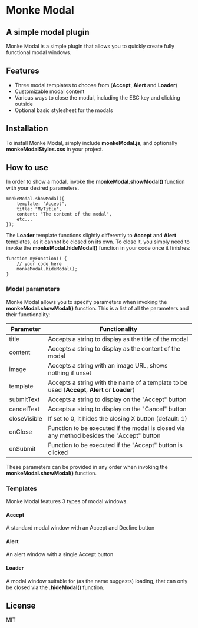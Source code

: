 # Monke Modal

## A simple modal plugin

Monke Modal is a simple plugin that allows you to quickly create fully functional modal windows.

## Features

- Three modal templates to choose from (**Accept**, **Alert** and **Loader**)
- Customizable modal content
- Various ways to close the modal, including the ESC key and clicking outside
- Optional basic stylesheet for the modals

## Installation

To install Monke Modal, simply include **monkeModal.js**, and optionally **monkeModalStyles.css** in your project.

## How to use

In order to show a modal, invoke the **monkeModal.showModal()** function with your desired parameters.

```
monkeModal.showModal({
    template: "Accept",
    title: "MyTitle",
    content: "The content of the modal",
    etc...
});
```

The **Loader** template functions slightly differently to **Accept** and **Alert** templates, as it cannot be closed on its own.
To close it, you simply need to invoke the **monkeModal.hideModal()** function in your code once it finishes:

```
function myFunction() {
    // your code here
    monkeModal.hideModal();
}
```

### Modal parameters

Monke Modal allows you to specify parameters when invoking the **monkeModal.showModal()** function.
This is a list of all the parameters and their functionality:

| Parameter    | Functionality                                                                                 |
| ------------ | --------------------------------------------------------------------------------------------- |
| title        | Accepts a string to display as the title of the modal                                         |
| content      | Accepts a string to display as the content of the modal                                       |
| image        | Accepts a string with an image URL, shows nothing if unset                                    |
| template     | Accepts a string with the name of a template to be used (**Accept**, **Alert** or **Loader**) |
| submitText   | Accepts a string to display on the "Accept" button                                            |
| cancelText   | Accepts a string to display on the "Cancel" button                                            |
| closeVisible | If set to 0, it hides the closing X button (default: 1)                                       |
| onClose      | Function to be executed if the modal is closed via any method besides the "Accept" button     |
| onSubmit     | Function to be executed if the "Accept" button is clicked                                     |

These parameters can be provided in any order when invoking the **monkeModal.showModal()** function.

### Templates

Monke Modal features 3 types of modal windows.

#### Accept

A standard modal window with an Accept and Decline button

#### Alert

An alert window with a single Accept button

#### Loader

A modal window suitable for (as the name suggests) loading, that can only be closed via the **.hideModal()** function.

## License

MIT
